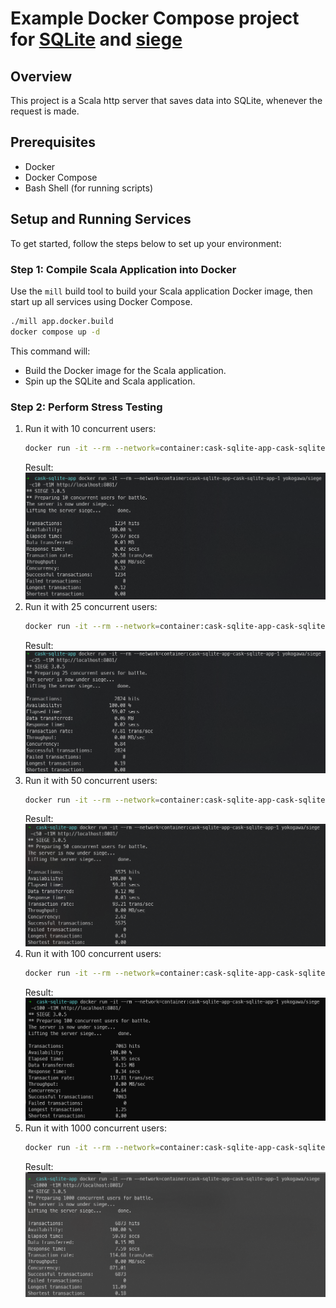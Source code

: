 # Example Docker Compose project for [SQLite](https://www.sqlite.org/) and [siege](https://github.com/JoeDog/siege)

## Overview
This project is a Scala http server that saves data into SQLite, whenever the request is made. 

## Prerequisites
- Docker
- Docker Compose
- Bash Shell (for running scripts)

## Setup and Running Services

To get started, follow the steps below to set up your environment:

### Step 1: Compile Scala Application into Docker

Use the `mill` build tool to build your Scala application Docker image, then start up all services using Docker Compose.

```bash
./mill app.docker.build
docker compose up -d
```

This command will:
- Build the Docker image for the Scala application.
- Spin up the SQLite and Scala application.

### Step 2: Perform Stress Testing

1. Run it with 10 concurrent users:
    ```bash
    docker run -it --rm --network=container:cask-sqlite-app-cask-sqlite-app-1 yokogawa/siege -c10 -t1M http://localhost:8081/
    ```
   Result: ![siege10](screenshots/siege10.png)
2. Run it with 25 concurrent users:
    ```bash
    docker run -it --rm --network=container:cask-sqlite-app-cask-sqlite-app-1 yokogawa/siege -c25 -t1M http://localhost:8081/
    ```
   Result: ![siege25](screenshots/siege25.png)
3. Run it with 50 concurrent users:
    ```bash
    docker run -it --rm --network=container:cask-sqlite-app-cask-sqlite-app-1 yokogawa/siege -c50 -t1M http://localhost:8081/
    ```
   Result: ![siege50](screenshots/siege50.png)
4. Run it with 100 concurrent users:
    ```bash
    docker run -it --rm --network=container:cask-sqlite-app-cask-sqlite-app-1 yokogawa/siege -c100 -t1M http://localhost:8081/
    ```
   Result: ![siege100](screenshots/siege100.png)
5. Run it with 1000 concurrent users:
    ```bash
    docker run -it --rm --network=container:cask-sqlite-app-cask-sqlite-app-1 yokogawa/siege -c1000 -t1M http://localhost:8081/
    ```
   Result: ![siege1000](screenshots/siege1000.png)